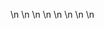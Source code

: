 

















































\n
\n
\n
\n
\n
\n
\n
\n


























































